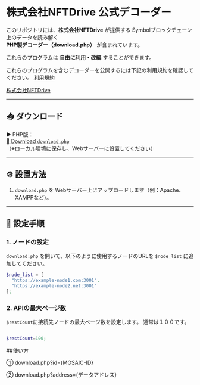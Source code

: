 # 株式会社NFTDrive 公式デコーダー


このリポジトリには、**株式会社NFTDrive** が提供する Symbolブロックチェーン上のデータを読み解く  
**PHP製デコーダー（download.php）** が含まれています。

これらのプログラムは **自由に利用・改編** することができます。

これらのプログラムを含むデコーダーを公開するには下記の利用規約を確認してください。
[利用規約](https://nft-drive.localinfo.jp/posts/23874701)

[株式会社NFTDrive](https://nftdrive.net)



---

## 📥 ダウンロード

▶ PHP版：  
[🔗 Download `download.php`](./download.php)  
（※ローカル環境に保存し、Webサーバーに設置してください）

---

## ⚙ 設置方法

1. `download.php` を Webサーバー上にアップロードします（例：Apache、XAMPPなど）。

---

## 🔧 設定手順

### 1. ノードの設定

`download.php` を開いて、以下のように使用するノードのURLを `$node_list` に追加してください。

```php
$node_list = [
  "https://example-node1.com:3001",
  "https://example-node2.net:3001"
];


```

### 2. APIの最大ページ数

`$restCount`に接続先ノードの最大ページ数を設定します。
通常は１００です。

```php

$restCount=100;

```

##使い方

① download.php?id={MOSAIC-ID}

② download.php?address={データアドレス}

